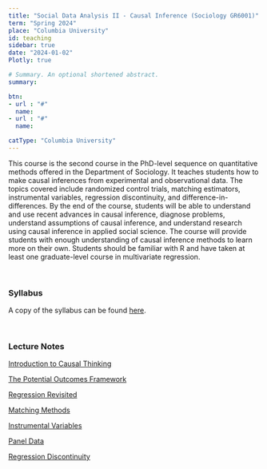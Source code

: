 ```yaml
---
title: "Social Data Analysis II - Causal Inference (Sociology GR6001)"
term: "Spring 2024"
place: "Columbia University"
id: teaching
sidebar: true
date: "2024-01-02"
Plotly: true

# Summary. An optional shortened abstract.
summary: 

btn:
- url : "#"
  name: 
- url : "#"
  name: 

catType: "Columbia University"
---
```


This course is the second course in the PhD-level sequence on quantitative methods offered in the Department of Sociology. It teaches students how to make causal inferences from experimental and observational data. The topics covered include randomized control trials, matching estimators, instrumental variables, regression discontinuity, and difference-in-differences. By the end of the course, students will be able to understand and use recent advances in causal inference, diagnose problems, understand assumptions of causal inference, and understand research using causal inference in applied social science. The course will provide students with enough understanding of causal inference methods to learn more on their own. Students should be familiar with R and have taken at least one graduate-level course in multivariate regression.

&nbsp;

### Syllabus

A copy of the syllabus can be found [here](https://www.dropbox.com/scl/fi/rxb1itw0971h2os1h71p0/sda2-2024-syllabus.pdf?rlkey=jhknet90ppozdye2qootvh3r2&raw=1).


&nbsp;

### Lecture Notes

[Introduction to Causal Thinking](https://www.dropbox.com/scl/fi/1c2n8pb6fyyntpuz18l71/01-causal-thinking.pdf?rlkey=btk8cg3dazohbcgznqewjzfbv&raw=1)

[The Potential Outcomes Framework](https://www.dropbox.com/scl/fi/drgk5jeaszii397a1flzq/02-potential-outcomes.pdf?rlkey=4tcir823bs69bm8f20assobcm&raw=1)

[Regression Revisited](https://www.dropbox.com/scl/fi/6jrv8x8f8dgx2ha8twbo8/03-regression-revisited.pdf?rlkey=6bbwugki7xqumj28hppvqsi6l&raw=1)

[Matching Methods](https://www.dropbox.com/scl/fi/lkpobl2fkh1a1kumnywd9/04-mathcing.pdf?rlkey=prp189pyzkud2hbiso1ledo9h&raw=1)

[Instrumental Variables](https://www.dropbox.com/scl/fi/jfjd6xd7ny3iyegcl66kj/05-instrumental-variables.pdf?rlkey=77614y8o70o9e3ili4jm1ijg1&raw=1)

[Panel Data](https://www.dropbox.com/scl/fi/ewlf0yjovzt9tuamtdhxo/06-panel-data.pdf?rlkey=iqocjzotilln8afeyso2q4x5z&raw=1)

[Regression Discontinuity](https://www.dropbox.com/scl/fi/1h07prl7zj28kd5fbrt6n/07-rdd.pdf?rlkey=5t9j22wu2v3wiak3mhye7evff&raw=1)

&nbsp;





&nbsp;

